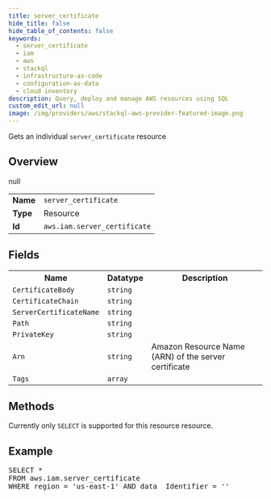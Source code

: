 ```yaml
---
title: server_certificate
hide_title: false
hide_table_of_contents: false
keywords:
  - server_certificate
  - iam
  - aws
  - stackql
  - infrastructure-as-code
  - configuration-as-data
  - cloud inventory
description: Query, deploy and manage AWS resources using SQL
custom_edit_url: null
image: /img/providers/aws/stackql-aws-provider-featured-image.png
---
```

Gets an individual <code>server_certificate</code> resource

## Overview
<table><tbody>
<tr><td><b>Name</b></td><td><code>server_certificate</code></td></tr>
<tr><td><b>Type</b></td><td>Resource</td></tr>
null
<tr><td><b>Id</b></td><td><code>aws.iam.server_certificate</code></td></tr>
</tbody></table>

## Fields
<table><tbody>
<tr><th>Name</th><th>Datatype</th><th>Description</th></tr>
<tr><td><code>CertificateBody</code></td><td><code>string</code></td><td></td></tr><tr><td><code>CertificateChain</code></td><td><code>string</code></td><td></td></tr><tr><td><code>ServerCertificateName</code></td><td><code>string</code></td><td></td></tr><tr><td><code>Path</code></td><td><code>string</code></td><td></td></tr><tr><td><code>PrivateKey</code></td><td><code>string</code></td><td></td></tr><tr><td><code>Arn</code></td><td><code>string</code></td><td>Amazon Resource Name (ARN) of the server certificate</td></tr><tr><td><code>Tags</code></td><td><code>array</code></td><td></td></tr>
</tbody></table>

## Methods
Currently only <code>SELECT</code> is supported for this resource resource.

## Example
<pre>
SELECT * 
FROM aws.iam.server_certificate
WHERE region = 'us-east-1' AND data__Identifier = '<ServerCertificateName>'
</pre>
